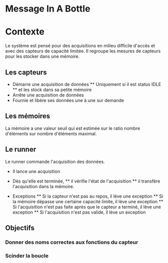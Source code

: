 # Message In A Bottle

# Contexte

Le système est pensé pour des acquisitions en milieu difficile d'accès et avec des capteurs de capacité limitée.
Il regroupe les mesures de capteurs pour les stocker dans une mémoire.

## Les capteurs 

* Démarre une acquisition de données
** Uniquement si il est status IDLE
** et les stock dans sa petite mémoire
* Arrête une acquisition de données
* Fournie et libère ses données une à une sur demande

## Les mémoires

La mémoire a une valeur seuil qui est estimée sur le ratio nombre d'éléments sur nombre d'éléments maximal.


## Le runner

Le runner commande l'acquisition des données.

* Il lance une acquisition
* Dès qu'elle est terminée,
** il vérifie l'état de l'acquisition 
** il transfère l'acquisition dans la mémoire.

* Exceptions
** Si la capteur n'est pas au repos, il lève une exception
** Si la mémoire dépasse une certaine capacité limite, il lève une exception
** Si l'acquisition n'est pas faite après que le capteur a terminé, il lève une exception
** Si l'acquisition n'est pas valide, il lève un exception

## Objectifs

### Donner des noms correctes aux fonctions du capteur


### Scinder la boucle  
